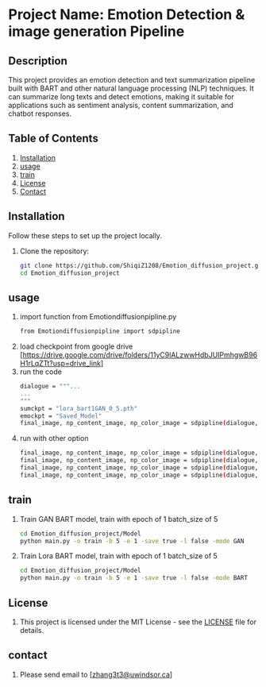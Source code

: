 # Project Name: Emotion Detection & image generation Pipeline

## Description
This project provides an emotion detection and text summarization pipeline built with BART and other natural language processing (NLP) techniques. It can summarize long texts and detect emotions, making it suitable for applications such as sentiment analysis, content summarization, and chatbot responses.

## Table of Contents
1. [Installation](#installation)
2. [usage](#usage)
3. [train](#train)
5. [License](#license)
6. [Contact](#contact)

## Installation
Follow these steps to set up the project locally.

1. Clone the repository:
   ```bash
   git clone https://github.com/ShiqiZ1208/Emotion_diffusion_project.git
   cd Emotion_diffusion_project
    ```
## usage

1. import function from Emotiondiffusionpipline.py
   ```bash
   from Emotiondiffusionpipline import sdpipline
    ```
2. load checkpoint from google drive [https://drive.google.com/drive/folders/11yC9lALzwwHdbJUIPmhgwB96H1rLqZTt?usp=drive_link]
3. run the code
   ```bash
   dialogue = """...
   ...
   """
   sumckpt = "lora_bart1GAN_0_5.pth"
   emockpt = "Saved_Model"
   final_image, np_content_image, np_color_image = sdpipline(dialogue, sumckpt, emockpt, mode = "dialogue")
   ```
4. run with other option
   ```bash
   final_image, np_content_image, np_color_image = sdpipline(dialogue, sumckpt, emockpt, mode = "plain") #use BART model to summarize the dialogue
   final_image, np_content_image, np_color_image = sdpipline(dialogue, sumckpt, emockpt, mode = "plain", is_color_transfer = False) # no color transfer
   final_image, np_content_image, np_color_image = sdpipline(dialogue, sumckpt, emockpt, mode = "plain", is_color_transfer = False, is_emodetect = False) #no emo detection
   final_image, np_content_image, np_color_image = sdpipline(dialogue, sumckpt, emockpt, mode = "plain", is_color_transfer = False, is_Summary = False) #no summary
   ```
## train

1. Train GAN BART model, train with epoch of 1 batch_size of 5
   ```bash
   cd Emotion_diffusion_project/Model
   python main.py -o train -b 5 -e 1 -save true -l false -mode GAN
   ```
2. Train Lora BART model, train with epoch of 1 batch_size of 5
   ```bash
   cd Emotion_diffusion_project/Model
   python main.py -o train -b 5 -e 1 -save true -l false -mode BART
   ```
## License
1. This project is licensed under the MIT License - see the [LICENSE](LICENSE) file for details.
## contact
1. Please send email to [zhang3t3@uwindsor.ca]
